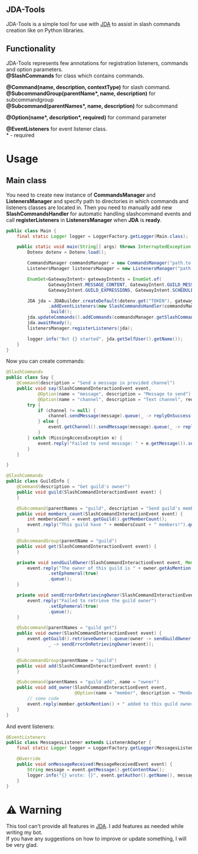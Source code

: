 ## JDA-Tools
JDA-Tools is a simple tool for use with [JDA](https://github.com/discord-jda/JDA) to assist in slash commands creation like on Python libraries.

## Functionality
JDA-Tools represents few annotations for registration listeners, commands and option parameters. <br>
**@SlashCommands** for class which contains commands.<br>

**@Command(name, description, contextType)** for slash command.<br>
**@SubcommandGroup(parentName\*, name, description)** for subcommandgroup<br>
**@Subcommand(parentNames\*, name, description)** for subcommand<br>

**@Option(name\*, description\*, required)** for command parameter

**@EventListeners** for event listener class.<br>* - required
# Usage
## Main class
You need to create new instance of **CommandsManager** and **ListenersManager** and specify path to directories in which commands and listeners classes are located in.
Then you need to manually add new **SlashCommandsHandler** for automatic handling slashcommand events and call **registerListeners** in **ListenersManager** when **JDA** is **ready**.
```java
public class Main {
    final static Logger logger = LoggerFactory.getLogger(Main.class);

    public static void main(String[] args) throws InterruptedException {
        Dotenv dotenv = Dotenv.load();

        CommandsManager commandsManager = new CommandsManager("path.to.commands.directory");
        ListenersManager listenersManager = new ListenersManager("path.to.listeners.directory");

        EnumSet<GatewayIntent> gatewayIntents = EnumSet.of(
                GatewayIntent.MESSAGE_CONTENT, GatewayIntent.GUILD_MESSAGES,
                GatewayIntent.GUILD_EXPRESSIONS, GatewayIntent.SCHEDULED_EVENTS);

        JDA jda = JDABuilder.createDefault(dotenv.get("TOKEN"), gatewayIntents)
                .addEventListeners(new SlashCommandsHandler(commandsManager))
                .build();
        jda.updateCommands().addCommands(commandsManager.getSlashCommandData()).queue();
        jda.awaitReady();
        listenersManager.registerListeners(jda);

        logger.info("Bot {} started", jda.getSelfUser().getName());
    }
}
```
Now you can create commands:
```java
@SlashCommands
public class Say {
    @Command(description = "Send a message in provided channel")
    public void say(SlashCommandInteractionEvent event,
            @Option(name = "message", description = "Message to send") String message,
            @Option(name = "channel", description = "Text channel", required = false, channelType = ChannelType.TEXT) TextChannel channel) {
        try {
            if (channel != null) {
                channel.sendMessage(message).queue(_ -> replyOnSuccess(event));
            } else {
                event.getChannel().sendMessage(message).queue(_ -> replyOnSuccess(event));
            }
        } catch (MissingAccessException e) {
            event.reply("Failed to send message: " + e.getMessage()).setEphemeral(true).queue();
        }
    }

}
```

```java
@SlashCommands
public class GuildInfo {
    @Command(description = "Get guild's owner")
    public void guild(SlashCommandInteractionEvent event) {
    }

    @Subcommand(parentNames = "guild", description = "Send guild's members count")
    public void members_count(SlashCommandInteractionEvent event) {
        int membersCount = event.getGuild().getMemberCount();
        event.reply("This guild have " + membersCount + " members!").queue();
    }

    @SubcommandGroup(parentName = "guild")
    public void get(SlashCommandInteractionEvent event) {
    }

    private void sendGuildOwner(SlashCommandInteractionEvent event, Member owner) {
        event.reply("The owner of this guild is " + owner.getAsMention())
                .setEphemeral(true)
                .queue();
    }

    private void sendErrorOnRetrievingOwner(SlashCommandInteractionEvent event) {
        event.reply("Failed to retrieve the guild owner")
                .setEphemeral(true)
                .queue();
    }

    @Subcommand(parentNames = "guild get")
    public void owner(SlashCommandInteractionEvent event) {
        event.getGuild().retrieveOwner().queue(owner -> sendGuildOwner(event, owner),
                _ -> sendErrorOnRetrievingOwner(event));
    }

    @SubcommandGroup(parentName = "guild")
    public void add(SlashCommandInteractionEvent event) {
    }

    @Subcommand(parentNames = "guild add", name = "owner")
    public void add_owner(SlashCommandInteractionEvent event,
                          @Option(name = "member", description = "Member to add") Member member) {
        // some code
        event.reply(member.getAsMention() + " added to this guild owners").setEphemeral(true).queue();
    }
}
```
And event listeners:
```java
@EventListeners
public class MessagesListener extends ListenerAdapter {
    final static Logger logger = LoggerFactory.getLogger(MessagesListener.class);

    @Override
    public void onMessageReceived(MessageReceivedEvent event) {
        String message = event.getMessage().getContentRaw();
        logger.info("{} wrote: {}", event.getAuthor().getName(), message);
    }
}
```

# ⚠️ Warning
This tool can't provide all features in [JDA](https://github.com/discord-jda/JDA). I add features as needed while writing my bot.<br>
If you have any suggestions on how to improve or update something, I will be very glad.
